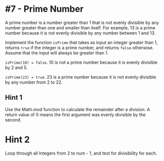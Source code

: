 # #7 - Prime Number

A prime number is a number greater than 1 that is not evenly divisible by any number greater than one and smaller than itself. For example, 13 is a prime number because it is not evenly divisible by any number between 1 and 13.

Implement the function <code>isPrime</code> that takes as input an integer greater than 1, returns <code>true</code> if the integer is a prime number, and returns <code>false</code> otherwise. Assume that the input will always be greater than 1.

<code>isPrime(10) = false</code>. 10 is not a prime number because it is evenly divisible by 2 and 5.

<code>isPrime(23) = true</code>. 23 is a prime number because it is not evenly divisible by any number from 2 to 22.

## Hint 1
Use the Math.mod function to calculate the remainder after a division. A return value of 0 means the first argument was evenly divisible by the second.

# Hint 2
Loop through all Integers from 2 to num - 1, and test for divisibility for each.